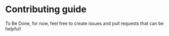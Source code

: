 # Contributing guide

To Be Done, for now, feel free to create issues and pull requests that can be helpful!
